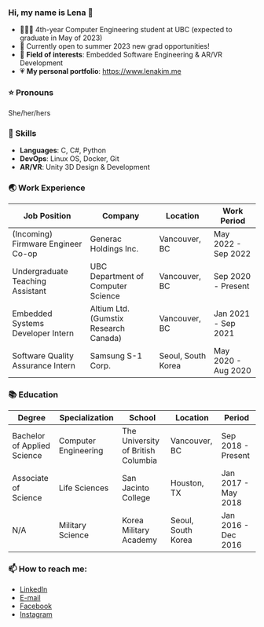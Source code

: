 ### Hi, my name is Lena 👋
- 👩🏻‍💻 4th-year Computer Engineering student at UBC (expected to graduate in May of 2023)
- 🍎 Currently open to summer 2023 new grad opportunities!
- 🌻 **Field of interests**: Embedded Software Engineering & AR/VR Development
- 💗 **My personal portfolio**: https://www.lenakim.me

### ⭐️ Pronouns
 She/her/hers

### 🍄 Skills
- **Languages**: C, C#, Python
- **DevOps**: Linux OS, Docker, Git
- **AR/VR**: Unity 3D Design & Development

### 🌏 Work Experience

| Job Position  | Company | Location | Work Period |
| ------------- | ------------- | ------------- | ------------- |
| (Incoming) Firmware Engineer Co-op  | Generac Holdings Inc.  | Vancouver, BC | May 2022 - Sep 2022 |
| Undergraduate Teaching Assistant  | UBC Department of Computer Science  | Vancouver, BC | Sep 2020 - Present |
| Embedded Systems Developer Intern  | Altium Ltd. (Gumstix Research Canada)  | Vancouver, BC | Jan 2021 - Sep 2021 |
| Software Quality Assurance Intern  | Samsung S-1 Corp.  | Seoul, South Korea | May 2020 - Aug 2020 |

### 📚 Education
| Degree  | Specialization  | School | Location | Period |
| ------------- | ------------- | ------------- | ------------- | ------------- |
| Bachelor of Applied Science | Computer Engineering  | The University of British Columbia | Vancouver, BC | Sep 2018 - Present |
| Associate of Science  | Life Sciences  | San Jacinto College | Houston, TX | Jan 2017 - May 2018 |
| N/A  | Military Science   | Korea Military Academy | Seoul, South Korea | Jan 2016 - Dec 2016 |

### 📫 How to reach me:
- [LinkedIn](https://www.linkedin.com/in/lenakim-ubc/)
- [E-mail](https://mail.google.com/mail/?view=cm&fs=1&tf=1&to=lenakim0215@gmail.com)
- [Facebook](https://www.facebook.com/lenak7788/)
- [Instagram](https://www.instagram.com/kimx.ll/)
